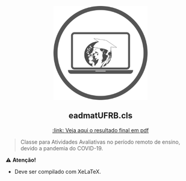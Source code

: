 <p align="center">
  <img
      width = "250px"
      align = "center"
      src   = "/figs/logo_eadmatUFRB.png"
      alt   = "Classe eadmatUFRB" 
  >
  <h2 align = "center">
      eadmatUFRB.cls
  </h2>
  <p align = "center">
      <a align = "center" href = "https://nbviewer.jupyter.org/github/icaro-freire/eadmatUFRB/blob/main/modelo_eadmatUFRB.pdf">
          :link: Veja aqui o resultado final em pdf 
      </a>
  </p>
</p>


> Classe para Atividades Avaliativas no período remoto de ensino, devido a pandemia do COVID-19.

:warning: **Atenção!**
 - Deve ser compilado com XeLaTeX.
